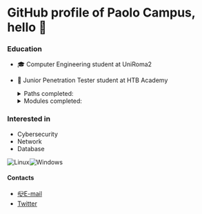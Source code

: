 # GitHub profile of Paolo Campus, hello 👋

<!--
**PaoloCMP/PaoloCMP** is a ✨ _special_ ✨ repository because its `README.md` (this file) appears on your GitHub profile.-->

### Education
- :mortar_board: Computer Engineering student at UniRoma2
- :green_book: Junior Penetration Tester student at HTB Academy

    <details>
     <summary>Paths completed:</summary>
        <ul type="square">
            <li> <a href="https://academy.hackthebox.eu/achievement/253768/path/9" target="_blank" rel="noopener noreferrer">Basic Toolset</a></li>
             <li> <a href="https://academy.hackthebox.com/achievement/253768/path/13" target="_blank" rel="noopener noreferrer">Cracking into HTB</a></li>

      
    </details>
    
    <details>
     <summary>Modules completed:</summary>

   - <a href="https://academy.hackthebox.eu/achievement/253768/15" target="_blank" rel="noopener noreferrer">Introduction to Academy</a>
   - <a href="https://academy.hackthebox.eu/achievement/253768/87" target="_blank" rel="noopener noreferrer">Setting up</a>
    - <a href="https://academy.hackthebox.eu/achievement/253768/77" target="_blank" rel="noopener noreferrer">Getting Started</a>
  - <a href="https://academy.hackthebox.eu/achievement/253768/75" target="_blank" rel="noopener noreferrer">Introduction to Web Applications</a>
   - <a href="https://academy.hackthebox.eu/achievement/253768/35" target="_blank" rel="noopener noreferrer">Web Requests</a>
    - <a href="https://academy.hackthebox.eu/achievement/253768/81" target="_blank" rel="noopener noreferrer">Intro to Network Traffic Analysis</a>
    - <a href="https://academy.hackthebox.eu/achievement/253768/33" target="_blank" rel="noopener noreferrer">SQL Injection Fundamentals</a>
    - <a href="https://academy.hackthebox.eu/achievement/253768/49" target="_blank" rel="noopener noreferrer">Windows Fundamentals</a>
    - <a href="https://academy.hackthebox.eu/achievement/253768/18" target="_blank" rel="noopener noreferrer">Linux Fundamentals</a>
    - <a href="https://academy.hackthebox.eu/achievement/253768/54" target="_blank" rel="noopener noreferrer">Attacking Web Application with FFUF</a>
    - <a href="https://academy.hackthebox.eu/achievement/253768/23" target="_blank" rel="noopener noreferrer">File Inclusion / Directory Traversal</a>
    - <a href="https://academy.hackthebox.eu/achievement/253768/24" target="_blank" rel="noopener noreferrer">File Transfers</a>
    - <a href="https://academy.hackthebox.eu/achievement/253768/19" target="_blank" rel="noopener noreferrer"> Network Enumeration with NMAP</a>
    - <a href="https://academy.hackthebox.eu/achievement/253768/58"  target="_blank" rel="noopener noreferrer">SQLMap Essentials</a>
    - <a href="https://academy.hackthebox.eu/achievement/253768/109" target="_blank" rel="noopener noreferrer">Command Injections</a>
    - <a href="https://academy.hackthebox.eu/achievement/253768/57"  target="_blank" rel="noopener noreferrer">Login Brute Forcing</a>
    - <a href="https://academy.hackthebox.eu/achievement/253768/20" target="_blank" rel="noopener noreferrer">Cracking passwords with HASHCAT</a>
    - <a href="https://academy.hackthebox.eu/achievement/253768/17" target="_blank" rel="noopener noreferrer">Hacking WordPress</a>
    - <a href="https://academy.hackthebox.eu/achievement/253768/110" target="_blank" rel="noopener noreferrer">Using Web Proxies</a>
    - <a href="https://academy.hackthebox.eu/achievement/253768/103" target="_blank" rel="noopener noreferrer">XSS cross site scripting</a>
    - <a href="https://academy.hackthebox.com/achievement/253768/41" target="_blank" rel="noopener noreferrer">JavaScript DeObfuscation</a>
    - <a href="https://academy.hackthebox.com/achievement/253768/21"  target="_blank" rel="noopener noreferrer">Introduction to Bash Scripting</a>
    - <a href="https://academy.hackthebox.com/achievement/253768/134" target="_blank" rel="noopener noreferrer">Web Attacks</a>
    - <a href="https://academy.hackthebox.com/achievement/253768/113" target="_blank" rel="noopener noreferrer">Attacking Commons Applications</a>
    - <a href="https://academy.hackthebox.com/achievement/253768/115" target="_blank" rel="noopener noreferrer">Shells & Payloads</a>
    - <a href="https://academy.hackthebox.com/achievement/253768/112" target="_blank" rel="noopener noreferrer">Footprinting</a>
    - <a href="https://academy.hackthebox.com/achievement/253768/74" target="_blank" rel="noopener noreferrer">Introduction to Active Directory</a>
    - <a href="https://academy.hackthebox.com/achievement/253768/147" target="_blank" rel="noopener noreferrer">Password Attacks</a>
    - <a href="https://academy.hackthebox.com/achievement/253768/108" target="_blank" rel="noopener noreferrer">Vulnerability Assessment</a>
    - <a href="https://academy.hackthebox.com/achievement/253768/39" target="_blank" rel="noopener noreferrer">Metasploit Framework</a>
    - <a href="https://academy.hackthebox.com/achievement/253768/90"  target="_blank" rel="noopener noreferrer">Penetration Testing Process</a>
    - <a href="https://academy.hackthebox.com/achievement/253768/144" target="_blank" rel="noopener noreferrer">Information Gathering - Web Edition</a>
    - <a href="https://academy.hackthebox.com/achievement/253768/116" target="_blank" rel="noopener noreferrer">Attacking Common Services</a>
    </details>

### Interested in
- Cybersecurity
- Network
- Database
 

![Linux](https://img.shields.io/badge/Linux-FCC624?style=for-the-badge&logo=linux&logoColor=black)![Windows](https://img.shields.io/badge/Windows-0078D6?style=for-the-badge&logo=windows&logoColor=white)  
    
    
    
#### Contacts
- <a href="mailto:paolo.campus@students.uniroma2.eu">📪E-mail</a>
- <a href="https://twitter.com/pavel_cmp">Twitter</a>









